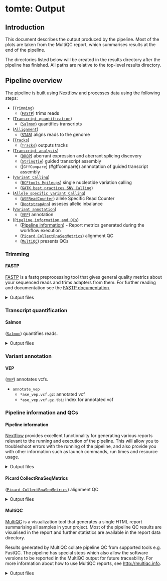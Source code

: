 # tomte: Output

## Introduction

This document describes the output produced by the pipeline. Most of the plots are taken from the MultiQC report, which summarises results at the end of the pipeline.

The directories listed below will be created in the results directory after the pipeline has finished. All paths are relative to the top-level results directory.

## Pipeline overview

The pipeline is built using [Nextflow](https://www.nextflow.io/) and processes data using the following steps:

- ([`Trimming`](#trimming))
  - ([`FASTP`](#fastp)) trims reads
- ([`Transcript quantification`](#transcript-quantification))
  - ([`Salmon`](#salmon)) quantifies transcripts
- ([`Allignment`](#allignment))
  - ([`STAR`](#star)) aligns reads to the genome
- ([`Tracks`](#tracks))
  - ([`Tracks`](#tracks-1)) outputs tracks
- ([`Transcript analysis`](#transcript-analysis))
  - ([`DROP`](#drop)) aberrant expression and aberrant splicing discovery
  - ([`StringTie`](#stringtie)) guided transcript assembly
  - ([`GffCompare`] (#gffcompare)) annnotation of guided transcript assembly
- ([`Variant Calling`](#variant-calling))
  - ([`BCFtools Mpileups`](#mpileups)) single nucleotide variation calling
  - ([`GATK best practices SNV Calling`](#gatk-best-practices-snv-calling))
- ([`Allele specific variant Calling`](#allele-specific-variant-calling))
  - ([`ASEReadCounter`](#asereadcounter)) allele Specific Read Counter
  - ([`BootstrapAnn`](#bootstrapann)) asseses allelic inbalance
- ([`Variant annotation`](#variant-annotation))
  - ([`VEP`](#vep)) annotation
- ([`Pipeline information and QCs`](#pipeline-information-and-qcs))
  - ([Pipeline information](#pipeline-information)) - Report metrics generated during the workflow execution
  - ([`Picard CollectRnaSeqMetrics`](#picard-collectrnaseqmetrics)) alignment QC
  - ([`MultiQC`](#multiqc)) presents QCs

### Trimming

#### FASTP

[FASTP](https://github.com/OpenGene/fastp) is a fastq preprocessing tool that gives general quality metrics about your sequenced reads and trims adapters from them. For further reading and documentation see the [FASTP documentation](https://github.com/OpenGene/fastp).

<details markdown="1">
<summary>Output files</summary>

- `trimming/`
  - `*.fastp.html`: a report consisting on a standalone HTML file that can be viewed in your web browser.
  - `*.fastp.log`: run log.
  - `*.fastp.json`: a report containing the same information as the html as a json file.
  - `*.fastp.fastq.gz`: gzip compressed trimmed reads.

</details>

### Transcript quantification

#### Salmon

([`Salmon`](https://salmon.readthedocs.io/en/latest/)) quantifies reads.

<details markdown="1">
<summary>Output files</summary>

- `alignment/sample`
  - `quant.sf`: quantification file.
  - `quant.genes.sf`: quantification file per gene.
  - `logs/salmon_quant.log`: log file.
  - `cmd_info.json`: main command line parameters with which Salmon was run.

### Allignment

#### STAR

([`STAR`](https://github.com/alexdobin/STAR)) aligns reads to the genome reference. For further reading and documentation see the [STAR manual](https://physiology.med.cornell.edu/faculty/skrabanek/lab/angsd/lecture_notes/STARmanual.pdf).

<details markdown="1">
<summary>Output files</summary>

- `alignment/`
  - `*.SJ.out.tab`: the high confidence collapssed junctions.
  - `*.ReadsPerGene.out.tab`: read count per gene.
  - `*.Log.progress.out`: run progress statistics report updated every minute.
  - `*.Log.out`: log file containing run details.
  - `*.Log.final.out`: a summary of the mapping statistics. It is calculated indivisually per read and then averaged.
  - `*.Aligned.out.bam`: Aligned reads.

</details>

### Tracks

#### Tracks

Outputs boht junction tracks and bigwig files. For wigToBigWig [`UCSC wigToBigWig`](https://genome.ucsc.edu/goldenPath/help/bigWig.html) is used.

<details markdown="1">
<summary>Output files</summary>

- `ucsc/`
  - `*.bw`: track in bigwig format.
  - `*_junction.bed`: junction bed.
  - `*_bed.gz`: bed file with sample data.
  - `*_bed.gz.tbi`: index for bed file with sample data.

</details>

### Transcript analysis

#### DROP

([`DROP`](https://github.com/gagneurlab/drop/)) is a pipleine that detects aberrant expression, aberrant spliceing, and monoallelic expression. For the time being, aberrant expression and aberrant splicing modules are run. Afterwards another script is run to filter results.

<details markdown="1">
<summary>Output files</summary>

- `analyse_transcripts/drop`
  - `OUTRIDER_provided_samples_top_hits.tsv`: provides at least the top 20 most significant events reported by OUTRIDER in each sample.
  - `OUTRIDER_provided_samples_top_hits_filtered.tsv`: filters OUTRIDER_provided_samples_top_hits according to genes provided by gene_panel_clinical_filter.
  - `FRASER_provided_samples_top_hits.tsv`: provides the aberrant spliced events reported by FRASER.
  - `FRASER_provided_samples_top_hits_filtered.tsv`: filters FRASER_provided_samples_top_hits according to genes provided by gene_panel_clinical_filter.

</details>

#### StringTie

([`StringTie`](https://ccb.jhu.edu/software/stringtie/)) will perform guided transcript assembly.

<details markdown="1">
<summary>Output files</summary>

- `analyse_transcripts`
  - `*.coverage.gtf`: coverage on the sample.
  - `*.gene.abundance.txt`: gene abundance on the sample.
  - `*.transcripts.gtf`: transcripts assembled on the sample

</details>

#### GffCompare

([`GffCompare`] (https://github.com/gpertea/gffcompare)) annotates stringtie results with the reference marking them each transcript as normal or aberrant.

<details markdown="1">
<summary>Output files</summary>

- `analyse_transcripts`
  - `*.stats`: data summary and accuracy estimation.
  - `*.annotated.gtf`: annotated gtf file.
  - `*.tracking`: transcripts assembled on the sample
  - `*.transcripts.gtf.refmap`: list for each reference transcript what query transcript partially or fully matches it.
  - `*.transcripts.gtf.tmap`: list the most similar reference trnascript to each query transcript.

</details>

### Variant Calling

#### Mpileups

([`BCFtools Mpileups`](https://samtools.github.io/bcftools/bcftools.html#mpileup)) SNV calling. Default SNV caller.

<details markdown="1">
<summary>Output files</summary>

- `call variants`
  - `*.vcf.gz`: file in vcf format containing variants found in the patient.
  - `*.vcf.gz.tbi`: index for .vcf.gz file.
  - `*.bcftools_stats.txt`: stats on non-reference allele frequency, depth distribution, stats by quality and per-sample counts, singleton stats, etc.

</details>

#### GATK best practices SNV Calling

([`GATK best practices SNV Calling`](https://gatk.broadinstitute.org/hc/en-us/articles/360035531192-RNAseq-short-variant-discovery-SNPs-Indels-)) SNV calling will only be activated by setting parameter variant_caller
to "gatk". Involves several steps: ([`SplitN Cigar Reads`](https://gatk.broadinstitute.org/hc/en-us/articles/360036858811-SplitNCigarReads)), ([`Haplotype Caller`](https://gatk.broadinstitute.org/hc/en-us/articles/360037225632-HaplotypeCaller)), ([`Variant Filtration`](https://gatk.broadinstitute.org/hc/en-us/articles/360037434691-VariantFiltration)) and ([`BCFtools stats`](https://samtools.github.io/bcftools/bcftools.html#stats)).

<details markdown="1">
<summary>Output files</summary>

- `call variants`
  - `*.vcf.gz`: file in vcf format containing variants found in the patient.
  - `*.vcf.gz.tbi`: index for .vcf.gz file.
  - `*.bcftools_stats.txt`: stats on non-reference allele frequency, depth distribution, stats by quality and per-sample counts, singleton stats, etc.

</details>

### Allele specific variant Calling

#### ASEReadCounter

([`ASEReadCounter`](https://gatk.broadinstitute.org/hc/en-us/articles/360037428291-ASEReadCounter)) allele Specific Read Counter.

#### BootstrapAnn

([`BootstrapAnn`](https://github.com/J35P312/BootstrapAnn#bootstrapann)) detects expression imbalance between alleles.

- `bootstrapann`
  - `*ase.vcf`: annotated vcf where allelic imbalance is marked

</details>

### Variant annotation

#### VEP

([`VEP`](https://github.com/Ensembl/ensembl-vep)) annotates vcfs.

- `annotate_vep`
  - `*ase_vep.vcf.gz`: annotated vcf
  - `*ase_vep.vcf.gz.tbi`: index for annotated vcf

</details>

### Pipeline information and QCs

#### Pipeline information

[Nextflow](https://www.nextflow.io/docs/latest/tracing.html) provides excellent functionality for generating various reports relevant to the running and execution of the pipeline. This will allow you to troubleshoot errors with the running of the pipeline, and also provide you with other information such as launch commands, run times and resource usage.

<details markdown="1">
<summary>Output files</summary>

- `pipeline_info/`
  - Reports generated by Nextflow: `execution_report.html`, `execution_timeline.html`, `execution_trace.txt` and `pipeline_dag.dot`/`pipeline_dag.svg`.
  - Reports generated by the pipeline: `pipeline_report.html`, `pipeline_report.txt` and `software_versions.yml`. The `pipeline_report*` files will only be present if the `--email` / `--email_on_fail` parameter's are used when running the pipeline.
  - Reformatted samplesheet files used as input to the pipeline: `samplesheet.valid.csv`.
  - Parameters used by the pipeline run: `params.json`.

</details>

#### Picard CollectRnaSeqMetrics

([`Picard CollectRnaSeqMetrics`](https://broadinstitute.github.io/picard/)) alignment QC

<details markdown="1">
<summary>Output files</summary>

- `bam_qc/`
  - `*rna_metrics`: metrics describing the distribution of the bases within the transcripts.

</details>

#### MultiQC

[MultiQC](http://multiqc.info) is a visualization tool that generates a single HTML report summarising all samples in your project. Most of the pipeline QC results are visualised in the report and further statistics are available in the report data directory.

Results generated by MultiQC collate pipeline QC from supported tools e.g. FastQC. The pipeline has special steps which also allow the software versions to be reported in the MultiQC output for future traceability. For more information about how to use MultiQC reports, see <http://multiqc.info>.

<details markdown="1">
<summary>Output files</summary>

- `multiqc/`
  - `multiqc_report.html`: a standalone HTML file that can be viewed in your web browser.
  - `multiqc_data/`: directory containing parsed statistics from the different tools used in the pipeline.
  - `multiqc_plots/`: directory containing static images from the report in various formats.

</details>
